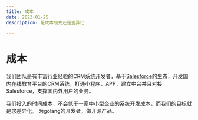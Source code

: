 ```yaml
---
title: 成本
date: 2023-01-25
description: 是成本领先还是差异化

---
```


# 成本

我们团队是有丰富行业经验的CRM系统开发者，基于[Salesforce](https://www.salesforce.com)的生态，开发国内在线教育平台的CRM系统，打通小程序，APP，建立中台并且对接Salesforce，支撑国内外用户的业务。

我们投入的时间成本，不会低于一家中小型企业的系统开发成本，而我们的目标就是求差异化。
为golang的开发者，做开源产品。